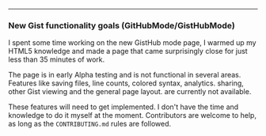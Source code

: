 ***

### New Gist functionality goals (GitHubMode/GistHubMode)

I spent some time working on the new GistHub mode page, I warmed up my HTML5 knowledge and made a page that came surprisingly close for just less than 35 minutes of work.

The page is in early Alpha testing and is not functional in several areas. Features like saving files, line counts, colored syntax, analytics. sharing, other Gist viewing and the general page layout. are currently not available. 

These features will need to get implemented. I don't have the time and knowledge to do it myself at the moment. Contributors are welcome to help, as long as the `CONTRIBUTING.md` rules are followed.
